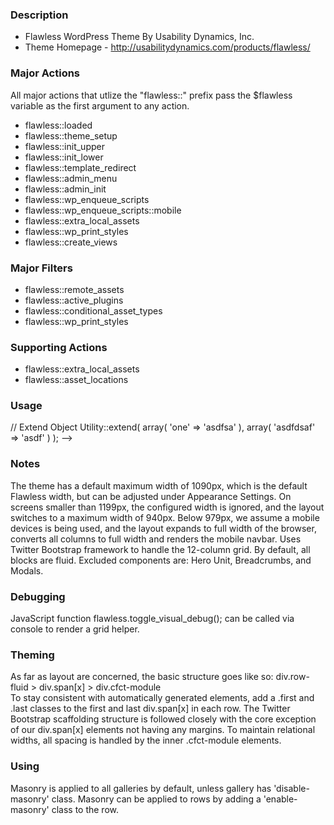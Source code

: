### Description
* Flawless WordPress Theme By Usability Dynamics, Inc.
* Theme Homepage - http://usabilitydynamics.com/products/flawless/


### Major Actions
All major actions that utlize the "flawless::" prefix pass the $flawless variable as the first argument to any action.

  * flawless::loaded
  * flawless::theme_setup
  * flawless::init_upper
  * flawless::init_lower
  * flawless::template_redirect
  * flawless::admin_menu
  * flawless::admin_init
  * flawless::wp_enqueue_scripts
  * flawless::wp_enqueue_scripts::mobile
  * flawless::extra_local_assets
  * flawless::wp_print_styles
  * flawless::create_views


### Major Filters
  * flawless::remote_assets
  * flawless::active_plugins
  * flawless::conditional_asset_types
  * flawless::wp_print_styles

### Supporting Actions
  * flawless::extra_local_assets
  * flawless::asset_locations

### Usage

  // Extend Object
  Utility::extend( array( 'one' => 'asdfsa' ), array( 'asdfdsaf' => 'asdf' ) );
  -->

### Notes
The theme has a default maximum width of 1090px, which is the default Flawless width, but can be adjusted under Appearance Settings.
On screens smaller than 1199px, the configured width is ignored, and the layout switches to a maximum width of 940px.
Below 979px, we assume a mobile devices is being used, and the layout expands to full width of the browser, converts all columns to full width and renders the mobile navbar.
Uses Twitter Bootstrap framework to handle the 12-column grid. By default, all blocks are fluid. Excluded components are: Hero Unit, Breadcrumbs, and Modals.

### Debugging
JavaScript function flawless.toggle_visual_debug(); can be called via console to render a grid helper.

### Theming
As far as layout are concerned, the basic structure goes like so: div.row-fluid > div.span[x] > div.cfct-module\
To stay consistent with automatically generated elements, add a .first and .last classes to the first and last div.span[x] in each row.
The Twitter Bootstrap scaffolding structure is followed closely with the core exception of our div.span[x] elements not having any margins.
To maintain relational widths, all spacing is handled by the inner .cfct-module elements.

### Using
Masonry is applied to all galleries by default, unless gallery has 'disable-masonry' class.
Masonry can be applied to rows by adding a 'enable-masonry' class to the row.